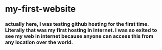 # my-first-website
### actually here, I was testing github hosting for the first time. Literally that was my first hosting in internet. I was so exited to see my web in internet because anyone can access this from any location over the world.
